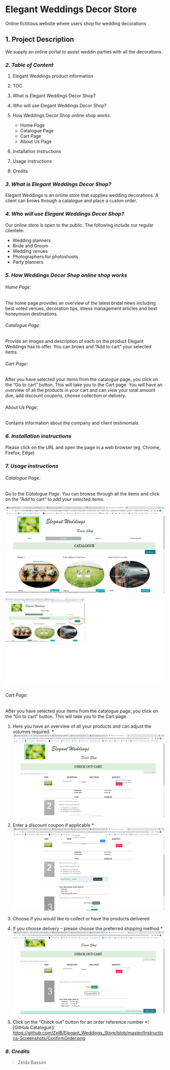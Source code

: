 # **Elegant Weddings Decor Store**
Online fictitious website where users shop for wedding decorations

## **1. Project Description**
We supply an online portal to assist weddin parties with all the decorations.

### ***2. Table of Content***
1. Elegant Weddings product information 
2. TOC
3. What is Elegant Weddings Decor Shop?
4. Who will use Elegant Weddings Decor Shop?
5. How Weddings Decor Shop online shop works
	* Home Page
	* Catalogue Page
	* Cart Page
	* About Us Page

6. Installation instructions
7. Usage instructions
8. Credits

### ***3. What is Elegant Weddings Decor Shop?***
Elegant Weddings is an online store that supplies wedding decorations. A client can brows through a catalogue and place a custon order.

### ***4. Who will use Elegant Weddings Decor Shop?***
Our online store is open to the public. The following include our regular clientele:
* Wedding planners
* Bride and Groom
* Wedding venues
* Photographers for photoshoots
* Party planners

### ***5. How Weddings Decor Shop online shop works***
###### Home Page:
The home page provides an overview of the latest bridal news including best voted venues, decoration tips, stress management articles and best honeymoon destinations. 

###### Catalogue Page:
Provide an images and description of each on the product Elegant Weddings has to offer. You can brows and “Add to cart” your selected items.

###### Cart Page:
After you have selected your items from the catalogue page, you click on the “Go to cart” button. This will take you to the Cart page. You will have an overview of all the products in your cart and can view your total amount due, add discount coupons, choose collection or delivery.
###### About Us Page:
Contains information about the company and client testimonials. 




### ***6. Installation instructions***
Please click on the URL and open the page in a web browser (eg. Chrome, Firefox, Edge)

### ***7. Usage instructions***
###### Catalogue Page:
Go to the *Catalogue Page*. You can browse through all the items and click on the “Add to cart” to add your selected items.

![GitHub Catalogue]( https://github.com/ZelB/Elegant_Weddings_Store/blob/master/Instructions-Screenshots/Catalogue1.png)
	
![GitHub Catalogue]( https://github.com/ZelB/Elegant_Weddings_Store/blob/master/Instructions-Screenshots/GoToCart.png)

###### Cart Page:
After you have selected your items from the catalogue page, you click on the “Go to cart” button. This will take you to the Cart page. 
1. Here you have an overview of all your products and can adjust the volumes required. 
	*![GitHub Catalogue]( https://github.com/ZelB/Elegant_Weddings_Store/blob/master/Instructions-Screenshots/CartSubtotal.png)
	
2. Enter a discount coupon if applicable
	*![GitHub Catalogue]( https://github.com/ZelB/Elegant_Weddings_Store/blob/master/Instructions-Screenshots/CartDiscount.png)
	
3. Choose if you would like to collect or have the products delivered

4. If you choose delivery – please choose the preferred shipping method
	*![GitHub Catalogue]( https://github.com/ZelB/Elegant_Weddings_Store/blob/master/Instructions-Screenshots/Shipping.png)
	
5. Click on the “Check out” button for an order reference number
	*![GitHub Catalogue]( https://github.com/ZelB/Elegant_Weddings_Store/blob/master/Instructions-Screenshots/ConfirmOrder.png
	

### ***8. Credits***
>Zelda Basson
